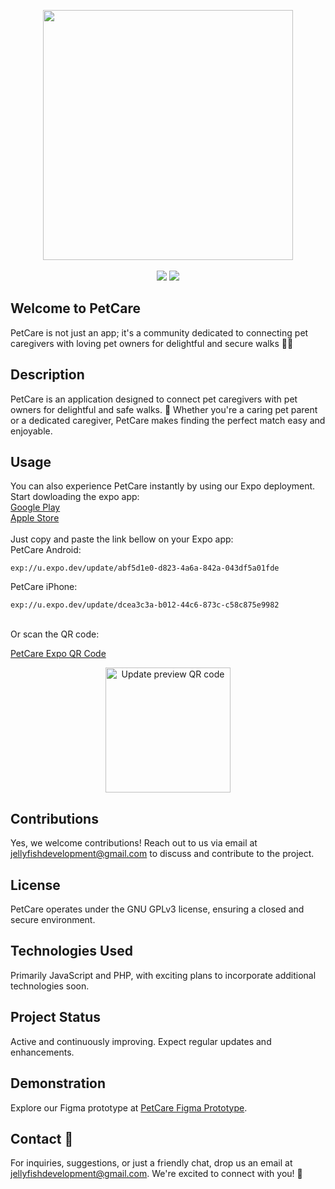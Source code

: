 <p align="center">
    <a href="https://github.com/LuizMateuss/Pet-Care/">
        <img src="https://i.imgur.com/Z6OOazx.png" width="400"></a>
    <br><br>
    <a href="https://developer.mozilla.org/en-US/docs/Learn/JavaScript"><img src="https://img.shields.io/badge/JavaScript-F7DF1E?style=flat&logo=JavaScript&logoColor=black"></a>
    <a href="https://www.php.net/"><img src="https://img.shields.io/badge/PHP-%23007ACC.svg?style=flat&logo=php&logoColor=white"></a>
</p>

## Welcome to PetCare
PetCare is not just an app; it's a community dedicated to connecting pet caregivers with loving pet owners for delightful and secure walks 💜🚶

## Description

PetCare is an application designed to connect pet caregivers with pet owners for delightful and safe walks. 🐶 Whether you're a caring pet parent or a dedicated caregiver, PetCare makes finding the perfect match easy and enjoyable.


<!--
## Installation

To get started with PetCare, follow these simple steps:

1. Install Node.js
2. Install dependencies using `npm i`
3. Run the project with `npx expo start`
4. Open your preferred Android emulator or use the Expo app to scan the QR code for immediate access. -->

## Usage

You can also experience PetCare instantly by using our Expo deployment.<br>
Start dowloading the expo app:<br>
[Google Play](https://play.google.com/store/apps/details?id=host.exp.exponent&pcampaignid=web_share)<br>
[Apple Store](https://apps.apple.com/br/app/expo-go/id982107779)
<br><br>
Just copy and paste the link bellow on your Expo app:<br>
PetCare Android:
```
exp://u.expo.dev/update/abf5d1e0-d823-4a6a-842a-043df5a01fde
```

PetCare iPhone:
```
exp://u.expo.dev/update/dcea3c3a-b012-44c6-873c-c58c875e9982
```

<br>
Or  scan the QR code:<br>

[PetCare Expo QR Code](https://qr.expo.dev/eas-update?projectId=f0aa52d7-90c0-4eb4-a845-14ef32b90e14&groupId=27ecc3b3-9c4d-4d67-a124-0823a8555c11)

<p align="center">
    <img src="https://qr.expo.dev/eas-update?projectId=f0aa52d7-90c0-4eb4-a845-14ef32b90e14&groupId=27ecc3b3-9c4d-4d67-a124-0823a8555c11" width="200" alt="Update preview QR code">
</p>

## Contributions

Yes, we welcome contributions! Reach out to us via email at jellyfishdevelopment@gmail.com to discuss and contribute to the project.

## License

PetCare operates under the GNU GPLv3 license, ensuring a closed and secure environment.

## Technologies Used

Primarily JavaScript and PHP, with exciting plans to incorporate additional technologies soon.

## Project Status

Active and continuously improving. Expect regular updates and enhancements.

## Demonstration

Explore our Figma prototype at [PetCare Figma Prototype](https://cutt.ly/wwOIuvWR).

## Contact 🚀

For inquiries, suggestions, or just a friendly chat, drop us an email at jellyfishdevelopment@gmail.com. We're excited to connect with you! 📧
